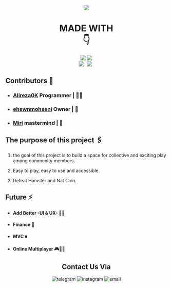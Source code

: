 <p  align="center">
<img  align="center" src="https://media2.giphy.com/media/v1.Y2lkPTc5MGI3NjExOXVsNnRkZ2l5NmlxcjQ4OTlpYThzc3J3ZnZieDV6bHhkcTQwM2Z2dSZlcD12MV9pbnRlcm5hbF9naWZfYnlfaWQmY3Q9cw/c3q3zSXa3Or5JLy8hW/giphy.gif">
</p>

<h1 align="center"> MADE WITH <br> 👇</h1>

<div align="center" style="">
<img  src="https://img.shields.io/pypi/pyversions/Telethon?style=for-the-badge&logo=python">
<img  src="https://img.shields.io/badge/Telethon-1.36.0-blue?style=for-the-badge&logo=telegram"><br>
<img  style="padding:0px 0px" src="https://img.shields.io/badge/ENV-0.1.0-yellow?style=for-the-badge&logo=dotenv">
<img style="padding:0px 5px"  src="https://img.shields.io/badge/mysql-8.0.24-orange?style=for-the-badge&logo=mysql">
</div>

## Contributors 👺
- ### [Alireza0K](https://github.com/Alireza0K/) Programmer | 👨‍💻
- ### [ehswnmohseni](https://github.com/ehswnmohseni) Owner | 🤴
- ### [Miri](https://t.me/Amirreza1383_ss) mastermind | 🧠

## The purpose of this project 🖇️
1. the goal of this project is to build a space for collective and exciting play among community members.

2. Easy to play, easy to use and accessible.

3. Defeat Hamster and Nat Coin.

## Future ⚡️
- #### Add Better -UI & UX- 😶‍🌫️
- #### Finance 💸
- #### MVC 💀
- #### Online Multiplayer 🎮👨‍💻


<center>

## Contact Us Via

![telegram](https://img.shields.io/badge/telegram-black?style=for-the-badge&logo=telegram&link=https://t.me/ehsanmohseni_ir)
![instagram](https://img.shields.io/badge/instagram-black?style=for-the-badge&logo=instagram&link=https://www.instagram.com/alirez0k?igsh=MWExNWVoYWJ0OXU4)
![email](https://img.shields.io/badge/email-black?style=for-the-badge&logo=gmail&link=ehswnmohseni.ir@gmail.com)

</center>
